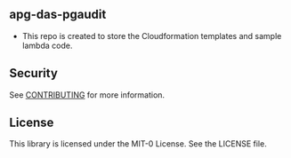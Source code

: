 ## apg-das-pgaudit

* This repo is created to store the Cloudformation templates and sample lambda code.


## Security

See [CONTRIBUTING](CONTRIBUTING.md#security-issue-notifications) for more information.

## License

This library is licensed under the MIT-0 License. See the LICENSE file.

